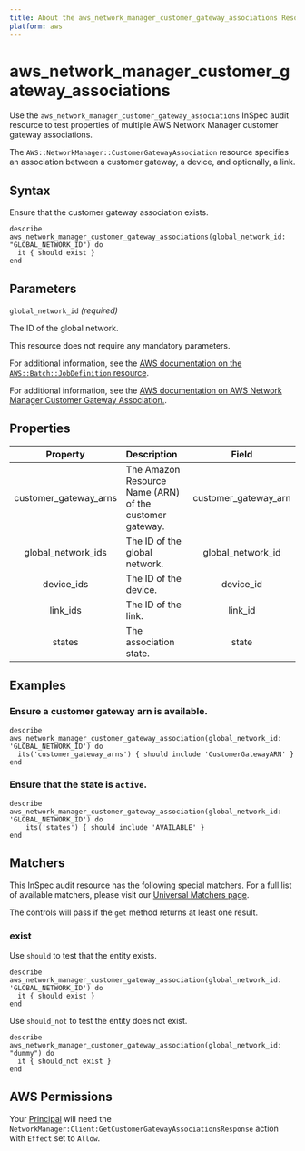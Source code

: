 ```yaml
---
title: About the aws_network_manager_customer_gateway_associations Resource
platform: aws
---
```


# aws_network_manager_customer_gateway_associations

Use the `aws_network_manager_customer_gateway_associations` InSpec audit resource to test properties of multiple AWS Network Manager customer gateway associations.

The `AWS::NetworkManager::CustomerGatewayAssociation` resource specifies an association between a customer gateway, a device, and optionally, a link.

## Syntax

Ensure that the customer gateway association exists.

    describe aws_network_manager_customer_gateway_associations(global_network_id: "GLOBAL_NETWORK_ID") do
      it { should exist }
    end

## Parameters

`global_network_id` _(required)_

The ID of the global network.

This resource does not require any mandatory parameters.

For additional information, see the [AWS documentation on the `AWS::Batch::JobDefinition` resource](https://docs.aws.amazon.com/AWSCloudFormation/latest/UserGuide/aws-resource-batch-jobdefinition.html).


For additional information, see the [AWS documentation on AWS Network Manager Customer Gateway Association.](https://docs.aws.amazon.com/AWSCloudFormation/latest/UserGuide/aws-resource-networkmanager-customergatewayassociation.html).

## Properties

| Property | Description | Field |
| :---: | :--- | :---: |
| customer_gateway_arns | The Amazon Resource Name (ARN) of the customer gateway. | customer_gateway_arn |
| global_network_ids | The ID of the global network. | global_network_id |
| device_ids | The ID of the device.| device_id |
| link_ids | The ID of the link. | link_id |
| states | The association state. | state |

## Examples

### Ensure a customer gateway arn is available.

    describe aws_network_manager_customer_gateway_association(global_network_id: 'GLOBAL_NETWORK_ID') do
      its('customer_gateway_arns') { should include 'CustomerGatewayARN' }
    end

### Ensure that the state is `active`.
    describe aws_network_manager_customer_gateway_association(global_network_id: 'GLOBAL_NETWORK_ID') do
        its('states') { should include 'AVAILABLE' }
    end

## Matchers

This InSpec audit resource has the following special matchers. For a full list of available matchers, please visit our [Universal Matchers page](https://www.inspec.io/docs/reference/matchers/).

The controls will pass if the `get` method returns at least one result.

### exist

Use `should` to test that the entity exists.

    describe aws_network_manager_customer_gateway_association(global_network_id: 'GLOBAL_NETWORK_ID') do
      it { should exist }
    end

Use `should_not` to test the entity does not exist.

    describe aws_network_manager_customer_gateway_association(global_network_id: "dummy") do
      it { should_not exist }
    end

## AWS Permissions

Your [Principal](https://docs.aws.amazon.com/IAM/latest/UserGuide/intro-structure.html#intro-structure-principal) will need the `NetworkManager:Client:GetCustomerGatewayAssociationsResponse` action with `Effect` set to `Allow`.
